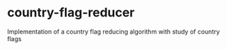 # country-flag-reducer
Implementation of a country flag reducing algorithm with study of country flags
